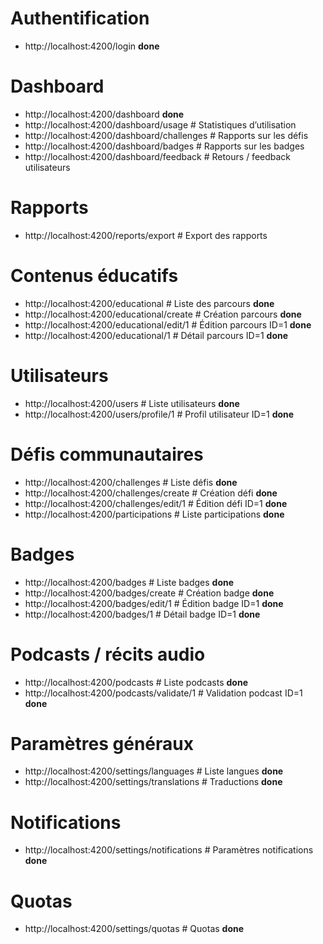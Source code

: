 # Authentification
- http://localhost:4200/login **done**

# Dashboard
- http://localhost:4200/dashboard **done**
- http://localhost:4200/dashboard/usage       # Statistiques d’utilisation
- http://localhost:4200/dashboard/challenges  # Rapports sur les défis
- http://localhost:4200/dashboard/badges      # Rapports sur les badges
- http://localhost:4200/dashboard/feedback    # Retours / feedback utilisateurs

# Rapports
- http://localhost:4200/reports/export        # Export des rapports

# Contenus éducatifs
- http://localhost:4200/educational           # Liste des parcours **done**
- http://localhost:4200/educational/create    # Création parcours **done**
- http://localhost:4200/educational/edit/1    # Édition parcours ID=1 **done**
- http://localhost:4200/educational/1         # Détail parcours ID=1 **done**

# Utilisateurs
- http://localhost:4200/users                 # Liste utilisateurs **done**
- http://localhost:4200/users/profile/1       # Profil utilisateur ID=1 **done**

# Défis communautaires
- http://localhost:4200/challenges            # Liste défis **done**
- http://localhost:4200/challenges/create     # Création défi **done**
- http://localhost:4200/challenges/edit/1     # Édition défi ID=1 **done**
- http://localhost:4200/participations        # Liste participations **done**

# Badges
- http://localhost:4200/badges                # Liste badges **done**
- http://localhost:4200/badges/create         # Création badge **done**
- http://localhost:4200/badges/edit/1         # Édition badge ID=1 **done**
- http://localhost:4200/badges/1              # Détail badge ID=1 **done**

# Podcasts / récits audio
- http://localhost:4200/podcasts              # Liste podcasts **done**
- http://localhost:4200/podcasts/validate/1   # Validation podcast ID=1 **done**

# Paramètres généraux
- http://localhost:4200/settings/languages    # Liste langues **done**
- http://localhost:4200/settings/translations # Traductions **done**

# Notifications
- http://localhost:4200/settings/notifications # Paramètres notifications **done**

# Quotas
- http://localhost:4200/settings/quotas        # Quotas **done**
